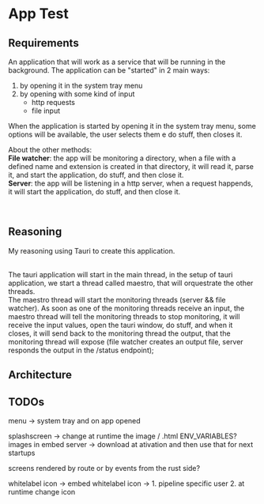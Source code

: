 # App Test

## Requirements 
An application that will work as a service that will be running in the background.
The application can be "started" in 2 main ways:
1. by opening it in the system tray menu
2. by opening with some kind of input
    * http requests
    * file input

When the application is started by opening it in the system tray menu, some options will be available, the user selects them e do stuff, then closes it.

About the other methods:
<br>
**File watcher**: the app will be monitoring a directory, when a file with a defined name and extension is created in that directory, it will read it, parse it, and start the application, do stuff, and then close it. 
<br>
**Server**: the app will be listening in a http server, when a request happends, it will  start the application, do stuff, and then close it. 

<br>

## Reasoning
My reasoning using Tauri to create this application. 

<br>
The tauri application will start in the main thread, in the setup of tauri application, we start a thread called maestro, that will orquestrate the other threads.

<br>
The maestro thread will start the monitoring threads (server && file watcher). As soon as one of the monitoring threads receive an input, the maestro thread will tell the monitoring threads to stop monitoring, it will receive the input values, open the tauri window, do stuff, and when it closes, it will send back to the monitoring thread the output, that the monitoring thread will expose (file watcher creates an output file, server responds the output in the /status endpoint);

## Architecture

## TODOs

menu -> system tray and on app opened

splashscreen -> change at runtime the image / .html
ENV_VARIABLES?
images in embed server -> download at ativation and then use that for next startups

screens rendered by route or by events from the rust side?

whitelabel icon -> embed
whitelabel icon -> 1. pipeline specific user 2. at runtime change icon

